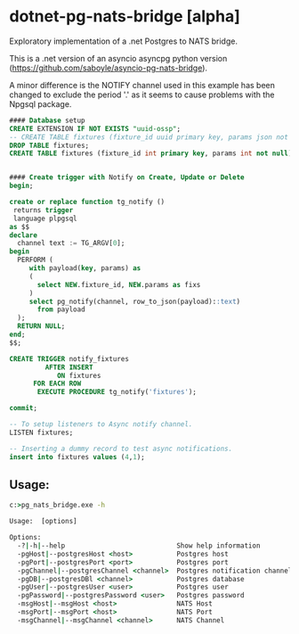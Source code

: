 ﻿# dotnet-pg-nats-bridge [alpha]

Exploratory implementation of a .net Postgres to NATS bridge.

This is a .net version of an asyncio asyncpg python version (https://github.com/saboyle/asyncio-pg-nats-bridge).

A minor difference is the NOTIFY channel used in this example has been changed to exclude the period '.' as it seems to cause problems with the Npgsql package. 

``` sql
#### Database setup
CREATE EXTENSION IF NOT EXISTS "uuid-ossp";
-- CREATE TABLE fixtures (fixture_id uuid primary key, params json not null);
DROP TABLE fixtures;
CREATE TABLE fixtures (fixture_id int primary key, params int not null);


#### Create trigger with Notify on Create, Update or Delete
begin;

create or replace function tg_notify ()
 returns trigger
 language plpgsql
as $$
declare
  channel text := TG_ARGV[0];
begin
  PERFORM (
     with payload(key, params) as
     (
       select NEW.fixture_id, NEW.params as fixs
     )
     select pg_notify(channel, row_to_json(payload)::text)
       from payload
  );
  RETURN NULL;
end;
$$;

CREATE TRIGGER notify_fixtures
         AFTER INSERT
            ON fixtures
      FOR EACH ROW
       EXECUTE PROCEDURE tg_notify('fixtures');

commit;

-- To setup listeners to Async notify channel.
LISTEN fixtures;

-- Inserting a dummy record to test async notifications.
insert into fixtures values (4,1);
```

## Usage:
``` cmd
c:>pg_nats_bridge.exe -h

Usage:  [options]

Options:
  -?|-h|--help                            Show help information
  -pgHost|--postgresHost <host>           Postgres host
  -pgPort|--postgresPort <port>           Postgres port
  -pgChannel|--postgresChannel <channel>  Postgres notification channel
  -pgDB|--postgresDBl <channel>           Postgres database
  -pgUser|--postgresUser <user>           Postgres user
  -pgPassword|--postgresPassword <user>   Postgres password
  -msgHost|--msgHost <host>               NATS Host
  -msgPort|--msgPort <host>               NATS Port
  -msgChannel|--msgChannel <channel>      NATS Channel
  ```
